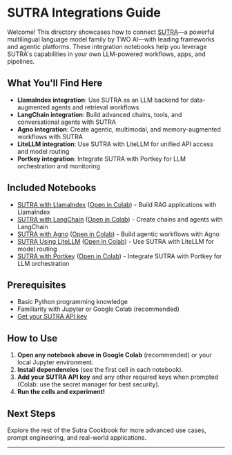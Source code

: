 # SUTRA Integrations Guide

Welcome! This directory showcases how to connect [SUTRA](https://www.two.ai/sutra)—a powerful multilingual language model family by TWO AI—with leading frameworks and agentic platforms. These integration notebooks help you leverage SUTRA's capabilities in your own LLM-powered workflows, apps, and pipelines.

## What You'll Find Here

- **LlamaIndex integration**: Use SUTRA as an LLM backend for data-augmented agents and retrieval workflows
- **LangChain integration**: Build advanced chains, tools, and conversational agents with SUTRA
- **Agno integration**: Create agentic, multimodal, and memory-augmented workflows with SUTRA
- **LiteLLM integration**: Use SUTRA with LiteLLM for unified API access and model routing
- **Portkey integration**: Integrate SUTRA with Portkey for LLM orchestration and monitoring

## Included Notebooks

- [SUTRA with LlamaIndex](sutra_with_llamaindex.ipynb) ([Open in Colab](https://colab.research.google.com/github/Shubhwithai/sutra-cookbook/blob/main/integrations/sutra_with_llamaindex.ipynb)) - Build RAG applications with LlamaIndex
- [SUTRA with LangChain](sutra_with_langchain.ipynb) ([Open in Colab](https://colab.research.google.com/drive/1OYpQFo88aLWbv0D1_DA2j4HZGRxTjRcK?usp=sharing)) - Create chains and agents with LangChain
- [SUTRA with Agno](sutra_with_agno.ipynb) ([Open in Colab](https://colab.research.google.com/github/Shubhwithai/sutra-cookbook/blob/main/integrations/sutra_with_agno.ipynb)) - Build agentic workflows with Agno
- [SUTRA Using LiteLLM](sutra_using_litellm.ipynb) ([Open in Colab](https://colab.research.google.com/github/Shubhwithai/sutra-cookbook/blob/main/integrations/sutra_using_litellm.ipynb)) - Use SUTRA with LiteLLM for model routing
- [SUTRA with Portkey](sutra_with_portkey.ipynb) ([Open in Colab](https://colab.research.google.com/github/Shubhwithai/sutra-cookbook/blob/main/integrations/sutra_with_portkey.ipynb)) - Integrate SUTRA with Portkey for LLM orchestration

## Prerequisites

- Basic Python programming knowledge
- Familiarity with Jupyter or Google Colab (recommended)
- [Get your SUTRA API key](https://www.two.ai/sutra/api) 
## How to Use

1. **Open any notebook above in Google Colab** (recommended) or your local Jupyter environment.
2. **Install dependencies** (see the first cell in each notebook).
3. **Add your SUTRA API key** and any other required keys when prompted (Colab: use the secret manager for best security).
4. **Run the cells and experiment!**

## Next Steps

Explore the rest of the Sutra Cookbook for more advanced use cases, prompt engineering, and real-world applications.

---
